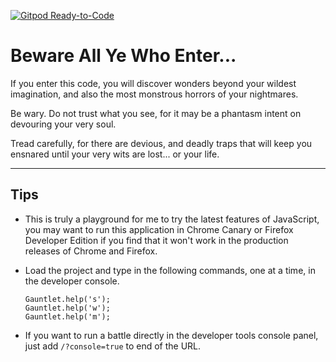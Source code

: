 [![Gitpod Ready-to-Code](https://img.shields.io/badge/Gitpod-Ready--to--Code-blue?logo=gitpod)](https://gitpod.io/#https://github.com/stevebrownlee/gauntlet) 

# Beware All Ye Who Enter...

If you enter this code, you will discover wonders beyond your wildest imagination, and also the most monstrous horrors of your nightmares.

Be wary. Do not trust what you see, for it may be a phantasm intent on devouring your very soul.

Tread carefully, for there are devious, and deadly traps that will keep you ensnared until your very wits are lost... or your life.

---

## Tips

* This is truly a playground for me to try the latest features of JavaScript, you may want to run this application in Chrome Canary or Firefox Developer Edition if you find that it won't work in the production releases of Chrome and Firefox.

* Load the project and type in the following commands, one at a time, in the developer console.

    ```
    Gauntlet.help('s');
    Gauntlet.help('w');
    Gauntlet.help('m');
    ```

* If you want to run a battle directly in the developer tools console panel, just add `/?console=true` to end of the URL.